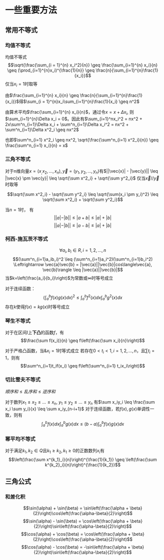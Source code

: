 # 一些重要方法

## 常用不等式

### 均值不等式

均值不等式
$$\sqrt{\frac{\sum_{i = 1}^{n} x_i^2}{n}} \geq \frac{\sum_{i=1}^{n} x_i}{n} \geq (\prod_{i=1}^{n}x_i)^{\frac{1}{n}} \geq \frac{n}{\sum_{i=1}^{n}\frac{1}{x_i}}$$
仅当$x_i = 1$时取等

由$\frac{\sum_{i=1}^{n} x_i}{n} \geq \frac{n}{\sum_{i=1}^{n}\frac{1}{x_i}}$得$\sum_{i = 1}^{n}x_i\sum_{i=1}^{n}\frac{1}{x_i} \geq n^2$

由算术平均$\frac{\sum_{i=1}^{n} x_i}{n}$，通过令$x = x + \Delta x_i$, 则$\sum_{i=1}^{n}\Delta x_i = 0$。因此有$\sum_{i=1}^nx_i^2 = nx^2 + 2x\sum^n_{i=1}\Delta x_i + \sum^n_{i=1}\Delta x_i^2 = nx^2 + \sum^n_{i=1}\Delta x^2_i \geq nx^2$

也即$\sum^n_{i=1} x^2_i \geq nx^2, \sqrt{\frac{\sum^n_{i=1} x^2_i}{n}} \geq \frac{\sum^n_{i=1} x_i}{n} = x$


### 三角不等式

对于n维向量$x = (x_, x_2, \dots, x_n), \vec y = (y_1, y_2, \dots, y_n)$有$||\vec{x}| - |\vec{y}|| \leq |\vec{x} \pm \vec{y}| \leq \sqrt{\sum x^2_i} + \sqrt{\sum y^2_i}$
仅当$\vec{x} // \vec{y}$时取等

$$\sqrt{\sum x^2_i} - \sqrt{\sum y^2_i} \leq \sqrt{\sum(x_i \pm y_i)^2} \leq \sqrt{\sum x^2_i} + \sqrt{\sum y^2_i}$$

当$n = 1$时， 有
$$||a|-|b|| \leq |a+b| \leq |a| + |b|$$
$$||a|-|b|| \leq |a-b| \leq |a| + |b|$$

### 柯西-施瓦茨不等式

$$\forall a_i, b_i \in R, i = 1, 2, \dots, n$$
$$(\sum^n_{i=1}a_ib_i)^2 \leq (\sum^n_{i=1}a_i^2)(\sum^n_{i=1}b_i^2) \Leftrightarrow \vec{a}\vec{b} = |\vec{a}||\vec{b}|cos\langle\vec{a}, \vec{b}\rangle \leq |\vec{a}||\vec{b}|$$ 
当$k=\left(\frac{a_i}{b_i}\right)$为常数或$\infty$时等号成立

对于连续函数：
$$(\int^b_a f(x)g(x)dx)^2 \leq \int^b_a f^2(x)dx \int^b_ag^2(x)dx$$
存在$k$使得$f(x) = kg(x)$时等号成立

### 琴生不等式

对于在区间$I$上**下凸**的函数$f$，有$$\frac{\sum f(x_i)}{n} \geq f\left(\frac{\sum x_i}{n}\right)$$

对于严格凸函数，当$\&x_i=1$时等式成立
若存在$0<t_i<1, i=1, 2, \dots, n$，且$\sum t_i=1$，则有$$\sum^n_{i=1}t_if(x_i) \geq f\left(\sum^n_{i=1} t_ix_i\right)$$

### 切比雪夫不等式

$顺序和 \leq 乱序和 \leq 逆序和$

对于数列$x_1 \leq x_2 \leq \dots \leq x_n$, $y_1 \leq y_2 \leq \dots \leq y_n$
有$\sum x_iy_i \leq \frac{\sum x_i \sum y_i}{x} \leq \sum x_iy_{n-i+1}$
对于连续函数，若$f(x), g(x)$单调性一致，则有$$\int^b_af(x)dx \int^b_ag(x)dx \leq (b-a)\int^b_af(x)g(x)dx$$

### 幂平均不等式

对于满足$k_1, k_2 \in Q$且$k_1 \geq k_2, k_1 \geq 0$的正数数列$x_i$有$$\left(\frac{\sum x^{k_1}_i}{n}\right)^{\frac{1}{k_1}} \geq \left(\frac{\sum k^{k_2}_i}{n}\right)^{\frac{1}{k_2}}$$

## 三角公式

### 和差化积

$$\sin(\alpha) + \sin(\beta) = \sin\left(\frac{\alpha + \beta}{2}\right)\cos\left(\frac{\alpha-\beta}{2}\right)$$
$$\sin(\alpha) - \sin(\beta) = \cos\left(\frac{\alpha + \beta}{2}\right)\sin\left(\frac{\alpha-\beta}{2}\right)$$
$$\cos(\alpha) + \cos(\beta) = \cos\left(\frac{\alpha + \beta}{2}\right)\cos\left(\frac{\alpha-\beta}{2}\right)$$
$$\cos(\alpha) - \cos(\beta) = -\sin\left(\frac{\alpha + \beta}{2}\right)\sin\left(\frac{\alpha-\beta}{2}\right)$$
